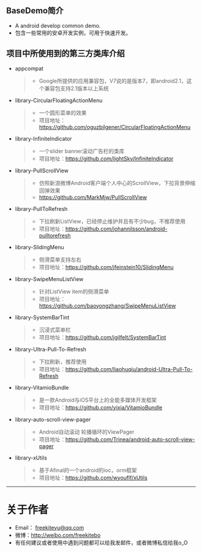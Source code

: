 ## BaseDemo简介
* A android develop common demo.
* 包含一些常用的安卓开发实例，可用于快速开发。


## 项目中所使用到的第三方类库介绍
* appcompat
	> * Google所提供的应用兼容包，V7说的是版本7，即android2.1，这个兼容包支持2.1版本以上系统

* library-CircularFloatingActionMenu
	> * 一个圆形菜单的效果
	> * 项目地址：https://github.com/oguzbilgener/CircularFloatingActionMenu

* library-InfiniteIndicator
	> * 一个slider banner滚动广告栏的类库
	> * 项目地址：https://github.com/lightSky/InfiniteIndicator

* library-PullScrollView
	> * 仿照新浪微博Android客户端个人中心的ScrollView，下拉背景伸缩回弹效果
	> * https://github.com/MarkMjw/PullScrollView

* library-PullToRefresh
	> * 下拉刷新ListView，已经停止维护并且有不少bug，不推荐使用
	> * 项目地址：https://github.com/johannilsson/android-pulltorefresh

* library-SlidingMenu
	> * 侧滑菜单支持左右
	> * 项目地址：https://github.com/jfeinstein10/SlidingMenu

* library-SwipeMenuListView
	> * 针对ListView item的侧滑菜单
	> * 项目地址：https://github.com/baoyongzhang/SwipeMenuListView

* library-SystemBarTint
	> * 沉浸式菜单栏
	> * 项目地址：https://github.com/jgilfelt/SystemBarTint

* library-Ultra-Pull-To-Refresh
	> * 下拉刷新，推荐使用
	> * 项目地址：https://github.com/liaohuqiu/android-Ultra-Pull-To-Refresh

* library-VitamioBundle
	> * 是一款Android与iOS平台上的全能多媒体开发框架
	> * 项目地址：https://github.com/yixia/VitamioBundle

* library-auto-scroll-view-pager	
	> * Android自动滚动 轮播循环的ViewPager
	> * 项目地址：https://github.com/Trinea/android-auto-scroll-view-pager

* library-xUtils
	> * 基于Afinal的一个android的ioc，orm框架
	> * 项目地址：https://github.com/wyouflf/xUtils

----
# 关于作者
* Email： <freekiteyu@qq.com>
* 微博：http://weibo.com/freekitebo
* 有任何建议或者使用中遇到问题都可以给我发邮件，或者微博私信给我o_O
